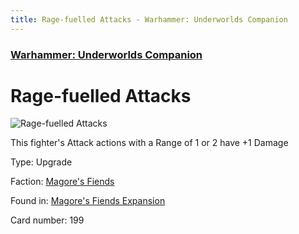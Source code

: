 ```yaml
---
title: Rage-fuelled Attacks - Warhammer: Underworlds Companion
---
```


### [Warhammer: Underworlds Companion](https://guidokessels.github.io/wh-underworlds)

  

# Rage-fuelled Attacks

![Rage-fuelled Attacks](https://warhammerunderworlds.com/wp-content/uploads/sites/6/2018/03/199_ENG.png)

This fighter's Attack actions with a Range of 1 or 2 have +1 Damage

Type: Upgrade

Faction: [Magore's Fiends](https://guidokessels.github.io/wh-underworlds/factions/magores-fiends)

Found in: [Magore's Fiends Expansion](https://guidokessels.github.io/wh-underworlds/locations/magores-fiends-expansion)

Card number: 199
